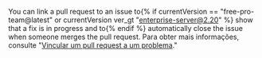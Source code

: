 You can link a pull request to an issue to{% if currentVersion == "free-pro-team@latest" or currentVersion ver_gt "enterprise-server@2.20" %} show that a fix is in progress and to{% endif %} automatically close the issue when someone merges the pull request. Para obter mais informações, consulte "[Vincular um pull request a um problema](/github/managing-your-work-on-github/linking-a-pull-request-to-an-issue)."
